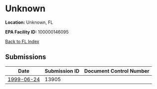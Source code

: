 # Unknown

**Location:** Unknown, FL

**EPA Facility ID:** 100000146095

[Back to FL Index](../../index.md)

## Submissions

| Date | Submission ID | Document Control Number |
|------|--------------|-------------------------|
| [1999-06-24](submissions/13905.md) | 13905 |  |
